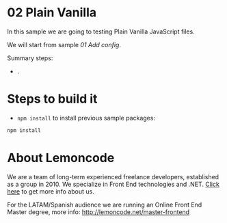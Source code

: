 # 02 Plain Vanilla

In this sample we are going to testing Plain Vanilla JavaScript files.

We will start from sample _01 Add config_.

Summary steps:
 - .

# Steps to build it

- `npm install` to install previous sample packages:

```bash
npm install

```

# About Lemoncode

We are a team of long-term experienced freelance developers, established as a group in 2010.
We specialize in Front End technologies and .NET. [Click here](http://lemoncode.net/services/en/#en-home) to get more info about us.

For the LATAM/Spanish audience we are running an Online Front End Master degree, more info: http://lemoncode.net/master-frontend
